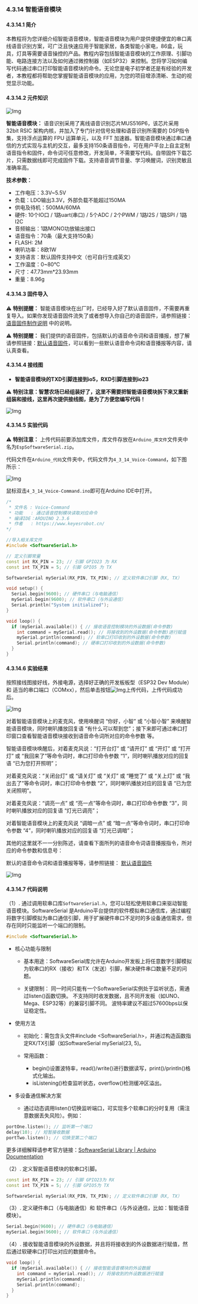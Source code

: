 ### 4.3.14 智能语音模块

#### 4.3.14.1 简介

本教程将为您详细介绍智能语音模块，智能语音模块为用户提供便捷便宜的串口离线语音识别方案，可广泛且快速应用于智能家居，各类智能小家电，86盒，玩具，灯具等需要语音操控的产品。教程内容包括智能语音模块的工作原理、引脚功能、电路连接方法以及如何通过微控制器（如ESP32）来控制。您将学习如何编写代码通过串口打印智能语音模块的命令。无论您是电子初学者还是有经验的开发者，本教程都将帮助您掌握智能语音模块的应用，为您的项目增添清晰、生动的视觉显示功能。

#### 4.3.14.2 元件知识

![Img](../media/SU-03T.png)

**智能语音模块：** 语音识别采用了离线语音识别芯片MUS516P6，该芯片采用 32bit RSIC 架构内核，并加入了专门针对信号处理和语音识别所需要的 DSP指令集，支持浮点运算的 FPU 运算单元，以及 FFT 加速器。智能语音模块通过串口通信的方式实现与主机的交互，最多支持150条语音指令，可在用户平台上自主定制语音指令和固件，命令词可任意修改，开发简单，不需要写代码。自带固件下载芯片，只需数据线即可完成固件下载。支持语音调节音量、学习唤醒词，识别灵敏且准确率高。

**技术参数：**

- 工作电压：3.3V~5.5V
- 负载：LDO输出3.3V，外部负载不能超过150MA
- 供电及待机：500MA/60MA
- 硬件: 10个IO口 / 1路uart(串口) / 5个ADC / 2个PWM / 1路I2S / 1路SPI / 1路I2C
- 音频输出：1路MONO功放输出接口
- 语音指令：70条（最大支持150条）
- FLASH: 2M
- 喇叭功率：8欧1W
- 支持语言：默认固件支持中文（也可自行生成英文）
- 工作温度：0~80℃
- 尺寸：47.73mm*23.93mm
- 重量：8.96g

#### 4.3.14.3 固件导入

⚠️ **特别提醒：** 智能语音模块在出厂时，已经导入好了默认语音固件，不需要再重复导入。如果你发现语音固件流失了或者想导入你自己的语音固件，请参照链接：[语音固件制作说明](https://www.keyesrobot.cn/projects/KE4084/zh-cn/latest/docs/index.html#id6) 中的说明。

⚠️ **特别提醒：** 我们提供的语音固件，包括默认的语音命令词和语音播报，想了解请参照链接：[默认语音固件](https://www.keyesrobot.cn/projects/KE4084/zh-cn/latest/docs/index.html#id7)，可以看到一些默认语音命令词和语音播报等内容，请认真查看。

#### 4.3.14.4 接线图

- **智能语音模块的TXD引脚连接到io5，RXD引脚连接到io23**

⚠️ **特别注意：智慧农场已经组装好了，这里不需要把智能语音模块拆下来又重新组装和接线，这里再次提供接线图，是为了方便您编写代码！**

![Img](../media/couj72-1.png)

#### 4.3.14.5 实验代码

⚠️ **特别注意：** 上传代码前要添加库文件，库文件存放在`Arduino_库文件`文件夹中名为`EspSoftwareSerial.zip`。

代码文件在`Arduino_代码`文件夹中，代码文件为`4_3_14_Voice-Command`，如下图所示：

![Img](../media/couj015-1.png)

鼠标双击`4_3_14_Voice-Command.ino`即可在Arduino IDE中打开。

```c++
/*
 * 文件名 : Voice-Command
 * 功能   : 通过语音控制模块读取对应命令
 * 编译IDE：ARDUINO 2.3.6
 * 作者   : https://www.keyesrobot.cn/
*/

//导入相关库文件
#include <SoftwareSerial.h>

// 定义引脚常量
const int RX_PIN = 23; // 引脚 GPIO23 为 RX
const int TX_PIN = 5; // 引脚 GPIO5 为 TX

SoftwareSerial mySerial(RX_PIN, TX_PIN); // 定义软件串口引脚（RX, TX）

void setup() {
  Serial.begin(9600); // 硬件串口（与电脑通信）
  mySerial.begin(9600); // 软件串口（与外设通信）
  Serial.println("System initialized");
}

void loop() {
  if (mySerial.available()) { // 接收语音控制模块的外设数据(命令参数)
    int command = mySerial.read(); // 将接收到的外设数据(命令参数)进行赋值      
    mySerial.println(command); // 软串口打印收到的外设数据(命令参数)
    Serial.println(command); // 硬串口打印收到的外设数据(命令参数)
  }
}
```

#### 4.3.14.6 实验结果

按照接线图接好线，外接电源，选择好正确的开发板板型（ESP32 Dev Module）和 适当的串口端口（COMxx），然后单击按钮![Img](../media/cou0.png)上传代码，上传代码成功后。

![Img](../media/voice-1.jpg)

对着智能语音模块上的麦克风，使用唤醒词 “你好，小智” 或 “小智小智” 来唤醒智能语音模块，同时喇叭播放回复语 “有什么可以帮到您”；接下来即可通过串口打印窗口查看智能语音模块接收到语音命令词所对应的命令参数 等。

智能语音模块唤醒后，对着麦克风说：“打开台灯” 或 “请开灯” 或 “开灯” 或 “打开灯” 或 “我回来了”等命令词时，串口打印命令参数 “1”，同时喇叭播放对应的回复语 “已为您打开照明”；

对着麦克风说：“关闭台灯” 或 “请关灯” 或 “关灯” 或 “睡觉了” 或 “关上灯” 或 “我出去了”等命令词时，串口打印命令参数 “2”，同时喇叭播放对应的回复语 “已为您关闭照明”。

对着麦克风说：“调亮一点” 或 “亮一点”等命令词时，串口打印命令参数 “3”，同时喇叭播放对应的回复语 “灯光已调亮”；

对着智能语音模块上的麦克风说 “调暗一点” 或 “暗一点”等命令词时，串口打印命令参数 “4”，同时喇叭播放对应的回复语 “灯光已调暗”；

其他的这里就不一一分别陈述，请查看下面所列的语音命令词语音播报指令，所对应的命令参数和信息号：

默认的语音命令词和语音播报等等，请参照链接： [默认语音固件](https://www.keyesrobot.cn/projects/KE4084/zh-cn/latest/docs/index.html#id7)

![Img](../media/voice-value.png)

#### 4.3.14.7 代码说明

（1）. 通过调用软串口库`SoftwareSerial.h`，您可以轻松使用软串口来驱动智能语音模块。SoftwareSerial 是Arduino平台提供的软件模拟串口通信库，通过编程将数字引脚模拟为串口通信引脚，用于扩展硬件串口不足时的多设备通信需求，但存在同时只能监听一个端口的限制‌。
 
```c++                  
#include <SoftwareSerial.h>
```

- ‌核心功能与限制‌

    - ‌基本用途‌：SoftwareSerial库允许在Arduino开发板上将任意数字引脚模拟为软串口的RX（接收）和TX（发送）引脚，解决硬件串口数量不足的问题。
    
    - ‌关键限制‌：
        同一时间只能有一个SoftwareSerial实例处于监听状态，需通过listen()函数切换。‌‌
        不支持同时收发数据，且不同开发板（如UNO、Mega、ESP32等）的兼容引脚不同。‌‌
        波特率建议不超过57600bps以保证稳定性。‌‌

- ‌使用方法‌

    - ‌初始化‌：需包含头文件#include <SoftwareSerial.h>，并通过构造函数指定RX/TX引脚（如SoftwareSerial mySerial(23, 5)。‌‌
    
    - ‌常用函数‌：
        - begin()设置波特率，read()/write()进行数据读写，print()/println()格式化输出。‌‌
        - isListening()检查监听状态，overflow()检测缓冲区溢出。‌

- ‌多设备通信解决方案‌

    - 通过动态调用listen()切换监听端口，可实现多个软串口的分时复用（需注意数据丢失风险）。例如：‌‌

```c++
portOne.listen(); // 监听第一个端口
delay(10); // 短暂接收数据
portTwo.listen(); // 切换至第二个端口
```

更多详细解释请参考官方链接：[SoftwareSerial Library | Arduino Documentation](https://docs.arduino.cc/learn/built-in-libraries/software-serial/?queryID=f43d3e5f9455c28430e512244d0319f0)

（2）. 定义智能语音模块的软串口引脚。

```c++
const int RX_PIN = 23; // 引脚 GPIO23为 RX
const int TX_PIN = 5; // 引脚 GPIO5为 TX

SoftwareSerial mySerial(RX_PIN, TX_PIN); // 定义软件串口引脚（RX, TX）
```

（3）. 定义硬件串口（与电脑通信）和 软件串口（与外设通信，比如：智能语音模块）。

```c++
Serial.begin(9600); // 硬件串口（与电脑通信）
mySerial.begin(9600); // 软件串口（与外设通信）
```

（4）. 接收智能语音模块的外设数据，并且将将接收到的外设数据进行赋值，然后通过软硬串口打印出对应的数据命令。

```c++
void loop() {
  if (mySerial.available()) { // 接收智能语音模块的外设数据
    int command = mySerial.read(); // 将接收到的外设数据进行赋值      
    mySerial.println(command);
    Serial.println(command);
  }
}
```
